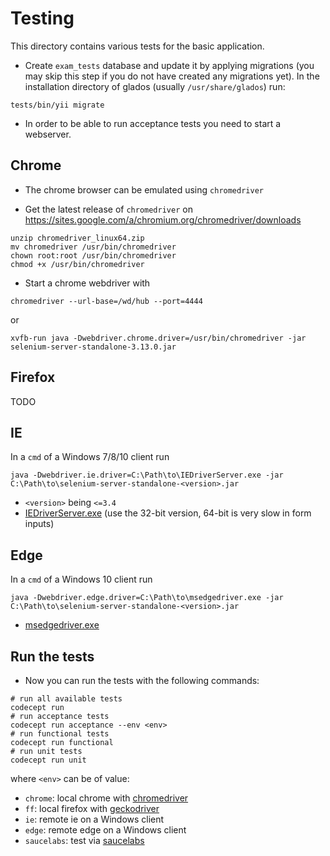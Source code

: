 # Testing

This directory contains various tests for the basic application.

* Create `exam_tests` database and update it by applying migrations (you may skip this step if you do not have created any migrations yet). In the installation directory of glados (usually `/usr/share/glados`) run:

```shell
tests/bin/yii migrate
```

 * In order to be able to run acceptance tests you need to start a webserver.

## Chrome

* The chrome browser can be emulated using `chromedriver`

* Get the latest release of `chromedriver` on https://sites.google.com/a/chromium.org/chromedriver/downloads

```shell
unzip chromedriver_linux64.zip
mv chromedriver /usr/bin/chromedriver
chown root:root /usr/bin/chromedriver
chmod +x /usr/bin/chromedriver
```

* Start a chrome webdriver with

```shell
chromedriver --url-base=/wd/hub --port=4444
```

or 

```shell
xvfb-run java -Dwebdriver.chrome.driver=/usr/bin/chromedriver -jar selenium-server-standalone-3.13.0.jar
```

## Firefox

TODO

## IE

In a `cmd` of a Windows 7/8/10 client run

    java -Dwebdriver.ie.driver=C:\Path\to\IEDriverServer.exe -jar C:\Path\to\selenium-server-standalone-<version>.jar

* `<version>` being `<=3.4`
* [IEDriverServer.exe](https://www.seleniumhq.org/download/) (use the 32-bit version, 64-bit is very slow in form inputs)

## Edge

In a `cmd` of a Windows 10 client run

    java -Dwebdriver.edge.driver=C:\Path\to\msedgedriver.exe -jar C:\Path\to\selenium-server-standalone-<version>.jar

* [msedgedriver.exe](https://developer.microsoft.com/en-us/microsoft-edge/tools/webdriver/)

## Run the tests

* Now you can run the tests with the following commands:

```shell
# run all available tests
codecept run
# run acceptance tests
codecept run acceptance --env <env>
# run functional tests
codecept run functional
# run unit tests
codecept run unit
```

where `<env>` can be of value:

* `chrome`: local chrome with [chromedriver](https://sites.google.com/a/chromium.org/chromedriver/downloads)
* `ff`: local firefox with [geckodriver](https://github.com/mozilla/geckodriver/releases)
* `ie`: remote ie on a Windows client
* `edge`: remote edge on a Windows client
* `saucelabs`: test via [saucelabs](https://saucelabs.com/)

